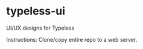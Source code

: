 typeless-ui
===========

UI/UX designs for Typeless

Instructions:
Clone/copy entire repo to a web server.